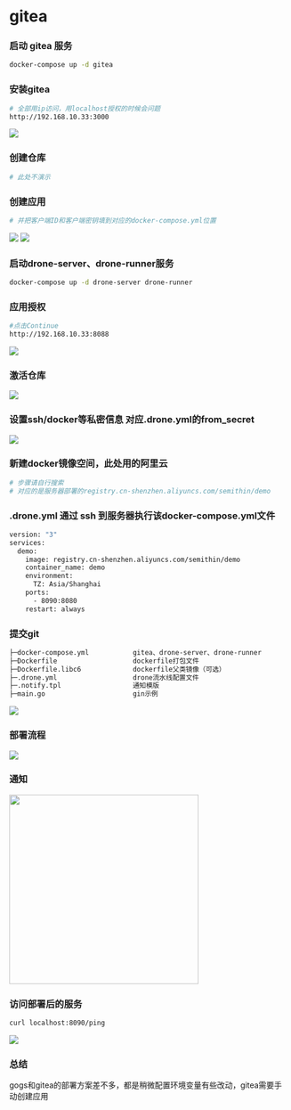 # gitea
### 启动 gitea 服务

```bash
docker-compose up -d gitea
```

### 安装gitea
```bash
# 全部用ip访问，用localhost授权的时候会问题
http://192.168.10.33:3000
```
<image src="images/gitea_1.png"/>

### 创建仓库
```bash
# 此处不演示
```

### 创建应用
```bash
# 并把客户端ID和客户端密钥填到对应的docker-compose.yml位置
```

<image src="images/gitea_2.png"/>
<image src="images/gitea_3.png"/>


### 启动drone-server、drone-runner服务
```bash
docker-compose up -d drone-server drone-runner
```


### 应用授权

```bash
#点击Continue
http://192.168.10.33:8088
```
<image src="images/gitea_4.png"/>

### 激活仓库
<image src="images/2.png"/>

### 设置ssh/docker等私密信息 对应.drone.yml的from_secret
<image src="images/4.png"/>


### 新建docker镜像空间，此处用的阿里云
```bash
# 步骤请自行搜索
# 对应的是服务器部署的registry.cn-shenzhen.aliyuncs.com/semithin/demo
```


###  .drone.yml 通过 ssh 到服务器执行该docker-compose.yml文件

```bash
version: "3"
services:
  demo:
    image: registry.cn-shenzhen.aliyuncs.com/semithin/demo
    container_name: demo
    environment:
      TZ: Asia/Shanghai
    ports:
      - 8090:8080
    restart: always
```

### 提交git
```bash
├─docker-compose.yml           gitea、drone-server、drone-runner
├─Dockerfile                   dockerfile打包文件
├─Dockerfile.libc6             dockerfile父类镜像（可选）
├─.drone.yml                   drone流水线配置文件
├─.notify.tpl                  通知模版
├─main.go                      gin示例
```
<image src="images/5.png"/>


### 部署流程

<image src="images/6.png"/>


### 通知

<image width="340" src="images/7.png"/>


### 访问部署后的服务

```bash
curl localhost:8090/ping
```

<image src="images/8.png"/>

### 总结

gogs和gitea的部署方案差不多，都是稍微配置环境变量有些改动，gitea需要手动创建应用
